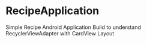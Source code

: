 # RecipeApplication
Simple Recipe Android Application Build to understand RecyclerViewAdapter with CardView Layout 
